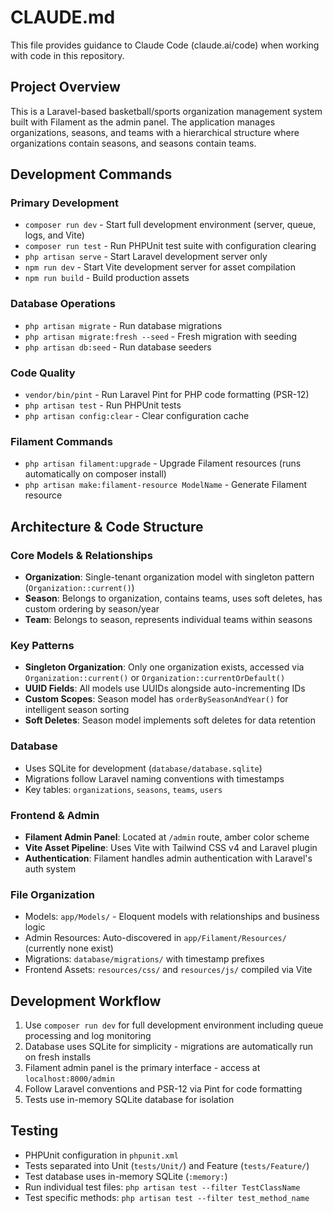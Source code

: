 # CLAUDE.md

This file provides guidance to Claude Code (claude.ai/code) when working with code in this repository.

## Project Overview

This is a Laravel-based basketball/sports organization management system built with Filament as the admin panel. The application manages organizations, seasons, and teams with a hierarchical structure where organizations contain seasons, and seasons contain teams.

## Development Commands

### Primary Development
- `composer run dev` - Start full development environment (server, queue, logs, and Vite)
- `composer run test` - Run PHPUnit test suite with configuration clearing
- `php artisan serve` - Start Laravel development server only
- `npm run dev` - Start Vite development server for asset compilation
- `npm run build` - Build production assets

### Database Operations
- `php artisan migrate` - Run database migrations
- `php artisan migrate:fresh --seed` - Fresh migration with seeding
- `php artisan db:seed` - Run database seeders

### Code Quality
- `vendor/bin/pint` - Run Laravel Pint for PHP code formatting (PSR-12)
- `php artisan test` - Run PHPUnit tests
- `php artisan config:clear` - Clear configuration cache

### Filament Commands
- `php artisan filament:upgrade` - Upgrade Filament resources (runs automatically on composer install)
- `php artisan make:filament-resource ModelName` - Generate Filament resource

## Architecture & Code Structure

### Core Models & Relationships
- **Organization**: Single-tenant organization model with singleton pattern (`Organization::current()`)
- **Season**: Belongs to organization, contains teams, uses soft deletes, has custom ordering by season/year
- **Team**: Belongs to season, represents individual teams within seasons

### Key Patterns
- **Singleton Organization**: Only one organization exists, accessed via `Organization::current()` or `Organization::currentOrDefault()`
- **UUID Fields**: All models use UUIDs alongside auto-incrementing IDs
- **Custom Scopes**: Season model has `orderBySeasonAndYear()` for intelligent season sorting
- **Soft Deletes**: Season model implements soft deletes for data retention

### Database
- Uses SQLite for development (`database/database.sqlite`)
- Migrations follow Laravel naming conventions with timestamps
- Key tables: `organizations`, `seasons`, `teams`, `users`

### Frontend & Admin
- **Filament Admin Panel**: Located at `/admin` route, amber color scheme
- **Vite Asset Pipeline**: Uses Vite with Tailwind CSS v4 and Laravel plugin
- **Authentication**: Filament handles admin authentication with Laravel's auth system

### File Organization
- Models: `app/Models/` - Eloquent models with relationships and business logic
- Admin Resources: Auto-discovered in `app/Filament/Resources/` (currently none exist)
- Migrations: `database/migrations/` with timestamp prefixes
- Frontend Assets: `resources/css/` and `resources/js/` compiled via Vite

## Development Workflow

1. Use `composer run dev` for full development environment including queue processing and log monitoring
2. Database uses SQLite for simplicity - migrations are automatically run on fresh installs
3. Filament admin panel is the primary interface - access at `localhost:8000/admin`
4. Follow Laravel conventions and PSR-12 via Pint for code formatting
5. Tests use in-memory SQLite database for isolation

## Testing

- PHPUnit configuration in `phpunit.xml`
- Tests separated into Unit (`tests/Unit/`) and Feature (`tests/Feature/`)
- Test database uses in-memory SQLite (`:memory:`)
- Run individual test files: `php artisan test --filter TestClassName`
- Test specific methods: `php artisan test --filter test_method_name`